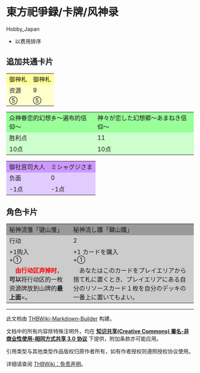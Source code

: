 # 東方祀爭録/卡牌/风神录

<!-- source html: G:\repos\THBWiki-Markdown-Builder\THBWikiMarkdown\Temp\main\4\45\ns0%3A%E6%9D%B1%E6%96%B9%E7%A5%80%E7%88%AD%E9%8C%B2%2F%E5%8D%A1%E7%89%8C%2F%E9%A3%8E%E7%A5%9E%E5%BD%95.html -->

Hobby_Japan

- 以费用排序

## 追加共通卡片

<table><tbody><tr><td style="background-color: #ffff99">御神札</td><td style="background-color: #ffff99">御神札</td></tr><tr><td style="background-color: #ffffcc">资源</td><td style="background-color: #ffffcc">9</td></tr><tr><td style="background-color: #ffffcc">⑤</td><td style="background-color: #ffffcc">⑤</td></tr></tbody></table>



<table><tbody><tr><td style="background-color: #99ff99">众神眷恋的幻想乡～遍布的信仰～</td><td style="background-color: #99ff99">神々が恋した幻想郷～あまねき信仰～</td></tr><tr><td style="background-color: #ccffcc">胜利点</td><td style="background-color: #ccffcc">11</td></tr><tr><td style="background-color: #ccffcc">10点</td><td style="background-color: #ccffcc">10点</td></tr></tbody></table>



<table><tbody><tr><td style="background-color: #cc99ff">御社宫司大人</td><td style="background-color: #cc99ff">ミシャグジさま</td></tr><tr><td style="background-color: #e0ccff">负面</td><td style="background-color: #e0ccff">0</td></tr><tr><td style="background-color: #e0ccff">-1点</td><td style="background-color: #e0ccff">-1点</td></tr></tbody></table>


## 角色卡片

<table><tbody><tr><td style="background-color: #999999">秘神流雏「键山雏」</td><td style="background-color: #999999">秘神流し雛「鍵山雛」</td></tr><tr><td style="background-color: #cccccc">行动</td><td style="background-color: #cccccc">2</td></tr><tr><td style="background-color: #cccccc">+1购入<br>+①</td><td style="background-color: #cccccc">+1 カードを購入<br>+①</td></tr><tr><td style="background-color: #cccccc">　<span style="color:red;"><b>由行动区弃掉时</b></span>，<b>可以</b>将行动区的一枚资源牌放到山牌的<b>最上面</b>=。</td><td style="background-color: #cccccc">　あなたはこのカードをプレイエリアから捨て札に置くとき、プレイエリアにある自分のリソースカード１枚を自分のデッキの一番上に置いてもよい。</td></tr></tbody></table>






---

此文档由 [THBWiki-Markdown-Builder](https://github.com/Delsin-Yu/THBWiki-Markdown-Builder) 构建。

文档中的所有内容除特殊注明外，均在 [**知识共享(Creative Commons) 署名-非商业性使用-相同方式共享 3.0 协议**](https://creativecommons.org/licenses/by-sa/3.0/deed.zh-hans) 下提供，附加条款亦可能应用。

引用类型与其他类型作品版权归原作者所有，如有作者授权则遵照授权协议使用。

详细请查阅 [THBWiki：免责声明](https://thbwiki.cc/THBWiki:%E5%85%8D%E8%B4%A3%E5%A3%B0%E6%98%8E)。

